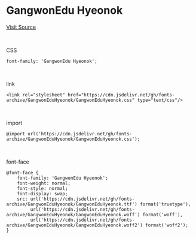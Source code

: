 # GangwonEdu Hyeonok

[Visit Source](https://blog.naver.com/happygwedu/221897547714)

&nbsp;

CSS

```
font-family: 'GangwonEdu Hyeonok';
```

&nbsp;

link

```
<link rel="stylesheet" href="https://cdn.jsdelivr.net/gh/fonts-archive/GangwonEduHyeonok/GangwonEduHyeonok.css" type="text/css"/>
```

&nbsp;

import

```
@import url('https://cdn.jsdelivr.net/gh/fonts-archive/GangwonEduHyeonok/GangwonEduHyeonok.css');
```

&nbsp;

font-face

```
@font-face {
    font-family: 'GangwonEdu Hyeonok';
    font-weight: normal;
    font-style: normal;
    font-display: swap;
    src: url('https://cdn.jsdelivr.net/gh/fonts-archive/GangwonEduHyeonok/GangwonEduHyeonok.ttf') format('truetype'),
         url('https://cdn.jsdelivr.net/gh/fonts-archive/GangwonEduHyeonok/GangwonEduHyeonok.woff') format('woff'),
         url('https://cdn.jsdelivr.net/gh/fonts-archive/GangwonEduHyeonok/GangwonEduHyeonok.woff2') format('woff2');
}
```

